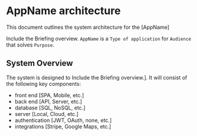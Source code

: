 # AppName architecture

This document outlines the system architecture for the [AppName]

Include the Briefing overview.
`AppName` is a `Type of application` for `Audience` that solves `Purpose`.

## System Overview

The system is designed to Include the Briefing overview.]. It will consist of the following key components:

- front end [SPA, Mobile, etc.]
- back end [API, Server, etc.]
- database [SQL, NoSQL, etc.]
- server [Local, Cloud, etc.]
- authentication [JWT, OAuth, none, etc.]
- integrations [Stripe, Google Maps, etc.]



